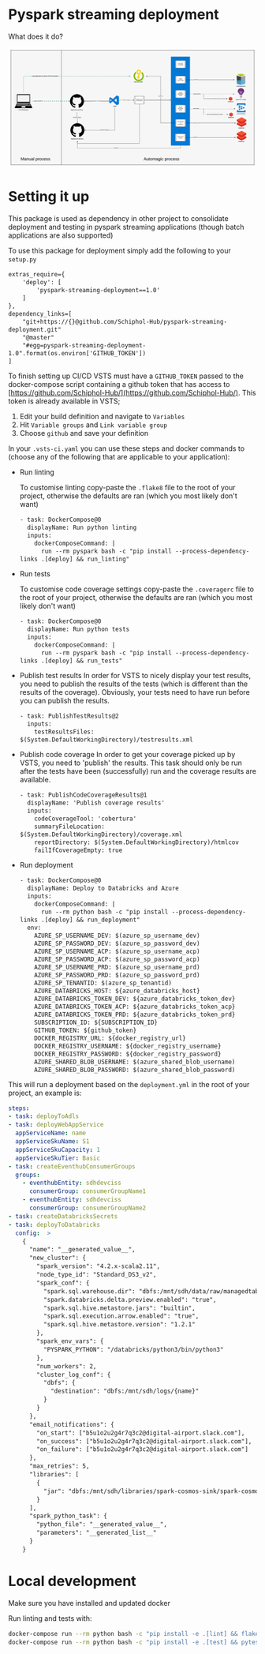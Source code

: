 # Pyspark streaming deployment

What does it do?

![deployment](img/deployment_flow.png)

# Setting it up
This package is used as dependency in other project to consolidate deployment and testing in pyspark streaming applications (though batch applications are also supported)

To use this package for deployment simply add the following to your `setup.py`
```
extras_require={
    'deploy': [
        'pyspark-streaming-deployment==1.0'
    ]
},
dependency_links=[
    "git+https://{}@github.com/Schiphol-Hub/pyspark-streaming-deployment.git"
    "@master"
    "#egg=pyspark-streaming-deployment-1.0".format(os.environ['GITHUB_TOKEN'])
]
```
To finish setting up CI/CD VSTS must have a `GITHUB_TOKEN` passed to the docker-compose script containing a github token that has access to [https://github.com/Schiphol-Hub/](https://github.com/Schiphol-Hub/). This token is already available in VSTS;

1. Edit your build definition and navigate to `Variables`
2. Hit `Variable groups` and `Link variable group`
3. Choose `github` and save your definition

In your `.vsts-ci.yaml` you can use these steps and docker commands to (choose any of the following that are applicable to your application):

* Run linting

    To customise linting copy-paste the `.flake8` file to the root of your project, otherwise the defaults are ran (which you most likely don't want)
    ```
    - task: DockerCompose@0
      displayName: Run python linting
      inputs:
        dockerComposeCommand: |
          run --rm pyspark bash -c "pip install --process-dependency-links .[deploy] && run_linting"
    ```
* Run tests

    To customise code coverage settings copy-paste the `.coveragerc` file to the root of your project, otherwise the defaults are ran (which you most likely don't want)
    ```
    - task: DockerCompose@0
      displayName: Run python tests
      inputs:
        dockerComposeCommand: |
          run --rm pyspark bash -c "pip install --process-dependency-links .[deploy] && run_tests"
    ```

* Publish test results
    In order for VSTS to nicely display your test results, you need to publish the results of the tests (which is different than the results of the coverage). Obviously, your tests need to have run before you can publish the results.
    ```
    - task: PublishTestResults@2
      inputs:
        testResultsFiles: $(System.DefaultWorkingDirectory)/testresults.xml
    ```

* Publish code coverage
    In order to get your coverage picked up by VSTS, you need to 'publish' the results. This task should only be run after the tests have been (successfully) run and the coverage results are available.
    ```
    - task: PublishCodeCoverageResults@1
      displayName: 'Publish coverage results'
      inputs:
        codeCoverageTool: 'cobertura'
        summaryFileLocation: $(System.DefaultWorkingDirectory)/coverage.xml
        reportDirectory: $(System.DefaultWorkingDirectory)/htmlcov
        failIfCoverageEmpty: true
    ```

* Run deployment

    ```
    - task: DockerCompose@0
      displayName: Deploy to Databricks and Azure
      inputs:
        dockerComposeCommand: |
          run --rm python bash -c "pip install --process-dependency-links .[deploy] && run_deployment"
      env:
        AZURE_SP_USERNAME_DEV: $(azure_sp_username_dev)
        AZURE_SP_PASSWORD_DEV: $(azure_sp_password_dev)
        AZURE_SP_USERNAME_ACP: $(azure_sp_username_acp)
        AZURE_SP_PASSWORD_ACP: $(azure_sp_password_acp)
        AZURE_SP_USERNAME_PRD: $(azure_sp_username_prd)
        AZURE_SP_PASSWORD_PRD: $(azure_sp_password_prd)
        AZURE_SP_TENANTID: $(azure_sp_tenantid)
        AZURE_DATABRICKS_HOST: ${azure_databricks_host}
        AZURE_DATABRICKS_TOKEN_DEV: ${azure_databricks_token_dev}
        AZURE_DATABRICKS_TOKEN_ACP: ${azure_databricks_token_acp}
        AZURE_DATABRICKS_TOKEN_PRD: ${azure_databricks_token_prd}
        SUBSCRIPTION_ID: ${SUBSCRIPTION_ID}
        GITHUB_TOKEN: ${github_token}
        DOCKER_REGISTRY_URL: ${docker_registry_url}
        DOCKER_REGISTRY_USERNAME: ${docker_registry_username}
        DOCKER_REGISTRY_PASSWORD: ${docker_registry_password}
        AZURE_SHARED_BLOB_USERNAME: $(azure_shared_blob_username)
        AZURE_SHARED_BLOB_PASSWORD: $(azure_shared_blob_password)
    ```

This will run a deployment based on the `deployment.yml` in the root of your project, an example is:

```yaml
steps:
- task: deployToAdls
- task: deployWebAppService
  appServiceName: name
  appServiceSkuName: S1
  appServiceSkuCapacity: 1
  appServiceSkuTier: Basic
- task: createEventhubConsumerGroups
  groups:
    - eventhubEntity: sdhdevciss
      consumerGroup: consumerGroupName1
    - eventhubEntity: sdhdevciss
      consumerGroup: consumerGroupName2
- task: createDatabricksSecrets
- task: deployToDatabricks
  config:  >
    {
      "name": "__generated_value__",
      "new_cluster": {
        "spark_version": "4.2.x-scala2.11",
        "node_type_id": "Standard_DS3_v2",
        "spark_conf": {
          "spark.sql.warehouse.dir": "dbfs:/mnt/sdh/data/raw/managedtables",
          "spark.databricks.delta.preview.enabled": "true",
          "spark.sql.hive.metastore.jars": "builtin",
          "spark.sql.execution.arrow.enabled": "true",
          "spark.sql.hive.metastore.version": "1.2.1"
        },
        "spark_env_vars": {
          "PYSPARK_PYTHON": "/databricks/python3/bin/python3"
        },
        "num_workers": 2,
        "cluster_log_conf": {
          "dbfs": {
            "destination": "dbfs:/mnt/sdh/logs/{name}"
          }
        }
      },
      "email_notifications": {
        "on_start": ["b5u1o2u2g4r7q3c2@digital-airport.slack.com"],
        "on_success": ["b5u1o2u2g4r7q3c2@digital-airport.slack.com"],
        "on_failure": ["b5u1o2u2g4r7q3c2@digital-airport.slack.com"]
      },
      "max_retries": 5,
      "libraries": [
        {
          "jar": "dbfs:/mnt/sdh/libraries/spark-cosmos-sink/spark-cosmos-sink-0.2.5.jar"
        }
      ],
      "spark_python_task": {
        "python_file": "__generated_value__",
        "parameters": "__generated_list__"
      }
    }
```

# Local development

Make sure you have installed and updated docker

Run linting and tests with:

```bash
docker-compose run --rm python bash -c "pip install -e .[lint] && flake8"
docker-compose run --rm python bash -c "pip install -e .[test] && pytest tests"
```
